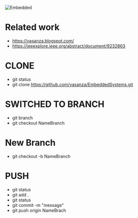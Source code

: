 ![Embedded](https://user-images.githubusercontent.com/12642226/126781936-d30cc8fd-26aa-4832-abfb-85bc8b3b21c9.PNG)

# Related work
- https://vasanza.blogspot.com/
- https://ieeexplore.ieee.org/abstract/document/9232863

# CLONE
- git status
- git clone https://github.com/vasanza/EmbeddedSystems.git

# SWITCHED TO BRANCH
- git branch
- git checkout NameBranch

# New Branch
- git checkout -b NameBranch

# PUSH
- git status
- git add .
- git status
- git commit -m "message"
- git push origin NameBrach
